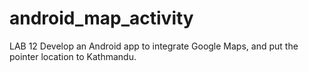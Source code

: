 # android_map_activity

LAB 12 Develop an Android app to integrate Google Maps, and put the pointer location to Kathmandu.
